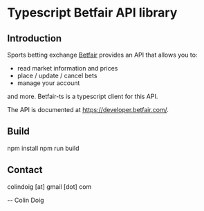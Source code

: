 Typescript Betfair API library
==============================

Introduction
------------
Sports betting exchange [Betfair](www.betfair.com) provides an API that allows you to:
 * read market information and prices
 * place / update / cancel bets
 * manage your account

and more.  Betfair-ts is a typescript client for this API.

The API is documented at https://developer.betfair.com/.

Build
-----
npm install
npm run build

Contact
-------

colindoig [at] gmail [dot] com

-- Colin Doig
